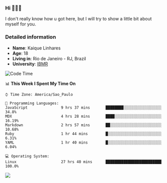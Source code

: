 ### Hi 🙋🏽‍♂️

I don't really know how u got here, but I will try to show a little bit about myself for you.

### Detailed information

* **Name**: Kaique Linhares
* **Age**: 18
* **Living in**: Rio  de Janeiro - RJ, Brazil
* **University**: [IBMR](https://www.ibmr.br/)

<!--START_SECTION:waka-->
![Code Time](http://img.shields.io/badge/Code%20Time-360%20hrs%2053%20mins-blue)

📊 **This Week I Spent My Time On** 

```text
⌚︎ Time Zone: America/Sao_Paulo

💬 Programming Languages: 
JavaScript               9 hrs 37 mins       ████████░░░░░░░░░░░░░░░░░   34.8% 
MDX                      4 hrs 28 mins       ████░░░░░░░░░░░░░░░░░░░░░   16.19% 
Markdown                 2 hrs 57 mins       ██░░░░░░░░░░░░░░░░░░░░░░░   10.68% 
Ruby                     1 hr 44 mins        █░░░░░░░░░░░░░░░░░░░░░░░░   6.31% 
YAML                     1 hr 40 mins        █░░░░░░░░░░░░░░░░░░░░░░░░   6.04%

💻 Operating System: 
Linux                    27 hrs 40 mins      █████████████████████████   100.0%

```


<!--END_SECTION:waka-->

<a href="https://www.linkedin.com/in/kaique-linhares-25a840208/"  target="_blank"><img src="https://img.shields.io/badge/-LinkedIn-%230077B5?style=for-the-badge&logo=linkedin&logoColor=white" target="_blank"></a>
